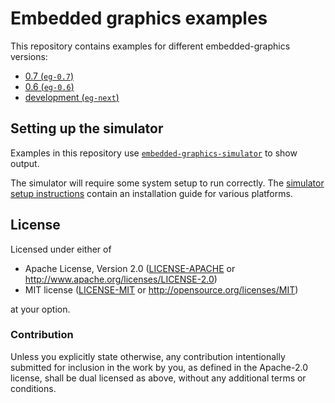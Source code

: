 # Embedded graphics examples

This repository contains examples for different embedded-graphics versions:

- [0.7 (`eg-0.7`)](./eg-0.7)
- [0.6 (`eg-0.6`)](./eg-0.6)
- [development (`eg-next`)](./eg-next)

## Setting up the simulator

Examples in this repository use
[`embedded-graphics-simulator`](https://crates.io/crates/embedded-graphics-simulator) to show
output. 

The simulator will require some system setup to run correctly. The [simulator setup instructions](https://github.com/embedded-graphics/simulator#setup) contain an installation guide for various platforms.

## License

Licensed under either of

- Apache License, Version 2.0 ([LICENSE-APACHE](LICENSE-APACHE) or
  http://www.apache.org/licenses/LICENSE-2.0)
- MIT license ([LICENSE-MIT](LICENSE-MIT) or http://opensource.org/licenses/MIT)

at your option.

### Contribution

Unless you explicitly state otherwise, any contribution intentionally submitted for inclusion in the
work by you, as defined in the Apache-2.0 license, shall be dual licensed as above, without any
additional terms or conditions.
